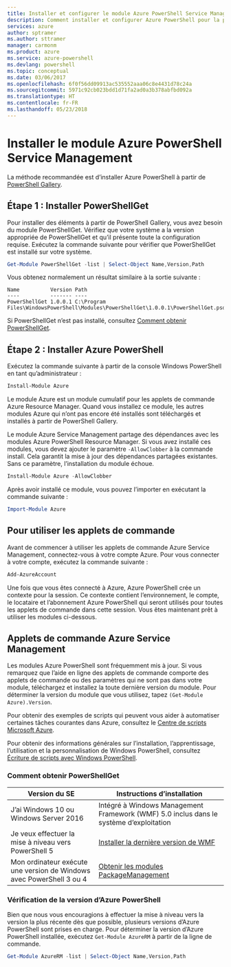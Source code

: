 ```yaml
---
title: Installer et configurer le module Azure PowerShell Service Management | Microsoft Docs
description: Comment installer et configurer Azure PowerShell pour la première utilisation.
services: azure
author: sptramer
ms.author: sttramer
manager: carmonm
ms.product: azure
ms.service: azure-powershell
ms.devlang: powershell
ms.topic: conceptual
ms.date: 03/06/2017
ms.openlocfilehash: 6f0f56dd09913ac535552aaa06c8e4431d78c24a
ms.sourcegitcommit: 5971c92cb023bdd1d71fa2ad0a3b378abfbd092a
ms.translationtype: HT
ms.contentlocale: fr-FR
ms.lasthandoff: 05/23/2018
---
```

# <a name="installing-the-azure-powershell-service-management-module"></a>Installer le module Azure PowerShell Service Management

La méthode recommandée est d’installer Azure PowerShell à partir de [PowerShell Gallery](https://www.powershellgallery.com/).

## <a name="step-1-install-powershellget"></a>Étape 1 : Installer PowerShellGet

Pour installer des éléments à partir de PowerShell Gallery, vous avez besoin du module PowerShellGet. Vérifiez que votre système a la version appropriée de PowerShellGet et qu’il présente toute la configuration requise. Exécutez la commande suivante pour vérifier que PowerShellGet est installé sur votre système.

```powershell
Get-Module PowerShellGet -list | Select-Object Name,Version,Path
```

Vous obtenez normalement un résultat similaire à la sortie suivante :

```
Name          Version Path
----          ------- ----
PowerShellGet 1.0.0.1 C:\Program Files\WindowsPowerShell\Modules\PowerShellGet\1.0.0.1\PowerShellGet.psd1
```

Si PowerShellGet n’est pas installé, consultez [Comment obtenir PowerShellGet](#how-to-get-powershellget).

## <a name="step-2-install-azure-powershell"></a>Étape 2 : Installer Azure PowerShell

Exécutez la commande suivante à partir de la console Windows PowerShell en tant qu’administrateur :

```powershell
Install-Module Azure
```

Le module Azure est un module cumulatif pour les applets de commande Azure Resource Manager. Quand vous installez ce module, les autres modules Azure qui n’ont pas encore été installés sont téléchargés et installés à partir de PowerShell Gallery.

Le module Azure Service Management partage des dépendances avec les modules Azure PowerShell Resource Manager. Si vous avez installé ces modules, vous devez ajouter le paramètre `-AllowClobber` à la commande install. Cela garantit la mise à jour des dépendances partagées existantes. Sans ce paramètre, l’installation du module échoue.

```powershell
Install-Module Azure -AllowClobber
```

Après avoir installé ce module, vous pouvez l’importer en exécutant la commande suivante :

```powershell
Import-Module Azure
```

## <a name="to-use-the-cmdlets"></a>Pour utiliser les applets de commande

Avant de commencer à utiliser les applets de commande Azure Service Management, connectez-vous à votre compte Azure. Pour vous connecter à votre compte, exécutez la commande suivante :

```powershell
Add-AzureAccount
```

Une fois que vous êtes connecté à Azure, Azure PowerShell crée un contexte pour la session. Ce contexte contient l’environnement, le compte, le locataire et l’abonnement Azure PowerShell qui seront utilisés pour toutes les applets de commande dans cette session. Vous êtes maintenant prêt à utiliser les modules ci-dessous.

## <a name="azure-service-management-cmdlets"></a>Applets de commande Azure Service Management

Les modules Azure PowerShell sont fréquemment mis à jour. Si vous remarquez que l’aide en ligne des applets de commande comporte des applets de commande ou des paramètres qui ne sont pas dans votre module, téléchargez et installez la toute dernière version du module. Pour déterminer la version du module que vous utilisez, tapez `(Get-Module Azure).Version`.

Pour obtenir des exemples de scripts qui peuvent vous aider à automatiser certaines tâches courantes dans Azure, consultez le [Centre de scripts Microsoft Azure](http://www.windowsazure.com/documentation/scripts/).

Pour obtenir des informations générales sur l’installation, l’apprentissage, l’utilisation et la personnalisation de Windows PowerShell, consultez [Écriture de scripts avec Windows PowerShell](http://go.microsoft.com/fwlink/p/?linkid=320210).

### <a name="how-to-get-powershellget"></a>Comment obtenir PowerShellGet

|Version du SE|Instructions d’installation|
|---|---|
|J’ai Windows 10 ou Windows Server 2016|Intégré à Windows Management Framework (WMF) 5.0 inclus dans le système d’exploitation|
|Je veux effectuer la mise à niveau vers PowerShell 5|[Installer la dernière version de WMF](https://www.microsoft.com/en-us/download/details.aspx?id=54616)|
|Mon ordinateur exécute une version de Windows avec PowerShell 3 ou 4|[Obtenir les modules PackageManagement](http://go.microsoft.com/fwlink/?LinkID=746217)|

<a id="helpmechoose"></a>
### <a name="checking-the-version-of-azure-powershell"></a>Vérification de la version d’Azure PowerShell

Bien que nous vous encouragions à effectuer la mise à niveau vers la version la plus récente dès que possible, plusieurs versions d’Azure PowerShell sont prises en charge. Pour déterminer la version d’Azure PowerShell installée, exécutez `Get-Module AzureRM` à partir de la ligne de commande.

```powershell
Get-Module AzureRM -list | Select-Object Name,Version,Path
```
